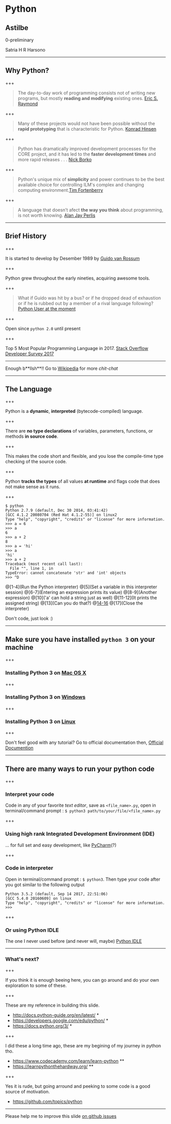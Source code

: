 # Python

## Astilbe

0-preliminary

Satria H R Harsono

---

## Why Python?

+++

> The day-to-day work of programming consists not of writing new programs, but mostly **reading and modifying** existing ones. [Eric S. Raymond](https://www.python.org/success-stories/esr/)

+++

> Many of these projects would not have been possible without the **rapid prototyping** that is characteristic for Python. [Konrad Hinsen](https://www.python.org/success-stories/mmtk/)

+++

> Python has dramatically improved development processes for the CORE project, and it has led to the **faster development times** and more rapid releases . . . [Nick Borko](https://www.python.org/success-stories/test-success-story/)

+++

> Python's unique mix of **simplicity** and power continues to be the best available choice for controlling ILM's complex and changing computing environment.[Tim Fortenberry](https://www.python.org/success-stories/industrial-light-magic-runs-python/)

+++

> A language that doesn’t afect **the way you think** about programming, is not worth knowing. [Alan Jay Perlis](http://www.cs.yale.edu/homes/perlis-alan/quotes.html)

---

## Brief History

+++

It is started to develop by Desember 1989 by [Guido van Rossum](https://gvanrossum.github.io/)

+++

Python grew throughout the early nineties, acquiring awesome tools.

+++

> What if Guido was hit by a bus? or if he dropped dead of exhaustion or if he is rubbed out by a member of a rival language following? [Python User at the moment](https://www.packtpub.com/books/content/brief-history-python)

+++

Open since `python 2.0` until present

+++

Top 5 Most Popular Programming Language in 2017. [Stack Overflow Developer Survey 2017](https://insights.stackoverflow.com/survey/2017#most-popular-technologies)

---

Enough b\*\*llsh\*\*!! Go to [Wikipedia](https://en.wikipedia.org/wiki/Python_(programming_language)) for more *chit-chat*

---

## The Language

+++

Python is a **dynamic**, **interpreted** (bytecode-compiled) language.

+++

There are **no type declarations** of variables, parameters, functions, or methods **in source code**.

+++

This makes the code short and flexible, and you lose the compile-time type checking of the source code.

+++

Python **tracks the types** of all values **at runtime** and flags code that does not make sense as it runs. 

+++

```
$ python
Python 2.7.9 (default, Dec 30 2014, 03:41:42) 
[GCC 4.1.2 20080704 (Red Hat 4.1.2-55)] on linux2
Type "help", "copyright", "credits" or "license" for more information.
>>> a = 6
>>> a
6
>>> a + 2
8
>>> a = 'hi'
>>> a
'hi'
>>> a + 2
Traceback (most recent call last):
  File "", line 1, in 
TypeError: cannot concatenate 'str' and 'int' objects
>>> ^D
```

@[1-4](Run the Python interpreter)
@[5](Set a variable in this interpreter session)
@[6-7](Entering an expression prints its value)
@[8-9](Another expression)
@[10]('a' can hold a string just as well)
@[11-12](It prints the assigned string)
@[13](Can you do that?)
@[14-16](Oops)
@[17](Close the interpreter)

Don't code, just look :)

---

## Make sure you have installed `python 3` on your machine

+++

### Installing Python 3 on [Mac OS X](http://docs.python-guide.org/en/latest/starting/install3/osx/#install3-osx)

+++

### Installing Python 3 on [Windows](http://docs.python-guide.org/en/latest/starting/install3/win/#install3-windows)

+++

### Installing Python 3 on [Linux](http://docs.python-guide.org/en/latest/starting/install3/linux/#install3-linux)

+++

Don't feel good with any tutorial? Go to official documentation then, [Official Documention](https://wiki.python.org/moin/BeginnersGuide/Download)

---

## There are many ways to run your python code

+++

### Interpret your code
Code in any of your favorite *text editor*, save as `<file_name>.py`, open in terminal/command prompt : `$ python3 path/to/your/file/<file_name>.py`

+++

### Using high rank Integrated Development Environment (IDE)
... for full set and easy development, like [PyCharm](https://www.jetbrains.com/Python_IDE)(?)

+++

### Code in interpreter
Open in terminal/command prompt : `$ python3`. Then type your code after you got similar to the following output
```
Python 3.5.2 (default, Sep 14 2017, 22:51:06) 
[GCC 5.4.0 20160609] on linux
Type "help", "copyright", "credits" or "license" for more information.
>>>
```

+++

### Or using Python IDLE
The one I never used before (and never will, maybe) [Python IDLE](https://docs.python.org/3/library/idle.html)

---

### What's next?

+++

If you think it is enough beeing here, you can go around and do your own exploration to some of these.

+++

These are my reference in building this slide.
- http://docs.python-guide.org/en/latest/ *
- https://developers.google.com/edu/python/ *
- https://docs.python.org/3/ *

+++

I did these a long time ago, these are my begining of my journey in python tho.
- https://www.codecademy.com/learn/learn-python **
- https://learnpythonthehardway.org/ **

+++

Yes it is rude, but going arround and peeking to some code is a good source of motivation.
- https://github.com/topics/python

---

Please help me to improve this slide [on github issues](https://github.com/hafizhme/python-astilbe/issues)
